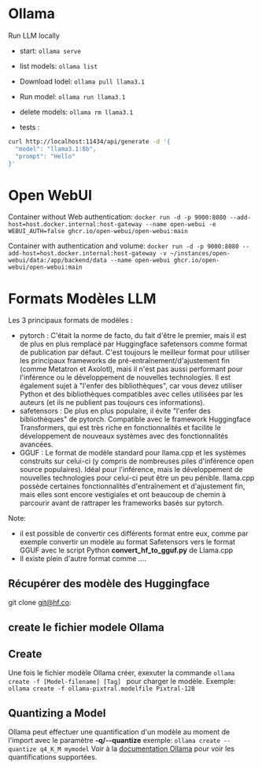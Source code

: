 
# Ollama

Run LLM locally

- start: `ollama serve`
- list models: `ollama list`
- Download lodel: `ollama pull llama3.1`
- Run model: `ollama run llama3.1`
- delete models: `ollama rm llama3.1`

- tests : 
```sh
curl http://localhost:11434/api/generate -d '{
  "model": "llama3.1:8b",
  "prompt": "Hello"
}'
```


# Open WebUI

Container without Web authentication: 
`docker run -d -p 9000:8080 --add-host=host.docker.internal:host-gateway --name open-webui -e WEBUI_AUTH=false ghcr.io/open-webui/open-webui:main`

Container with authentication and volume: 
`docker run -d -p 9000:8080 --add-host=host.docker.internal:host-gateway -v ~/instances/open-webui/data:/app/backend/data --name open-webui ghcr.io/open-webui/open-webui:main`


# Formats Modèles LLM
Les 3 principaux formats de modèles : 

* pytorch : C'était la norme de facto, du fait d'être le premier, mais il est de plus en plus remplacé par Huggingface safetensors comme format de publication par défaut. C'est toujours le meilleur format pour utiliser les principaux frameworks de pré-entraînement/d'ajustement fin (comme Metatron et Axolotl), mais il n'est pas aussi performant pour l'inférence ou le développement de nouvelles technologies. Il est également sujet à "l'enfer des bibliothèques", car vous devez utiliser Python et des bibliothèques compatibles avec celles utilisées par les auteurs (et ils ne publient pas toujours ces informations).
* safetensors : De plus en plus populaire, il évite "l'enfer des bibliothèques" de pytorch. Compatible avec le framework Huggingface Transformers, qui est très riche en fonctionnalités et facilite le développement de nouveaux systèmes avec des fonctionnalités avancées.
* GGUF : Le format de modèle standard pour llama.cpp et les systèmes construits sur celui-ci (y compris de nombreuses piles d'inférence open source populaires). Idéal pour l'inférence, mais le développement de nouvelles technologies pour celui-ci peut être un peu pénible. llama.cpp possède certaines fonctionnalités d'entraînement et d'ajustement fin, mais elles sont encore vestigiales et ont beaucoup de chemin à parcourir avant de rattraper les frameworks basés sur pytorch.


Note: 
* il est possible de convertir ces différents format entre eux, comme par exemple convertir un modèle au format Safetensors vers le format GGUF avec le script Python **convert_hf_to_gguf.py** de Llama.cpp
* Il existe plein d'autre format comme ....

## Récupérer des modèle des Huggingface
git clone git@hf.co:<MODEL ID>

## create le fichier modele Ollama


## Create
Une fois le fichier modèle Ollama créer, exexuter la commande `ollama create -f [Model-filename] [Tag] ` pour charger le modèle. Exemple:
`ollama create -f ollama-pixtral.modelfile Pixtral-12B`

## Quantizing a Model
Ollama peut effectuer une quantification d'un modèle au moment de l'import avec le paramètre **-q/--quantize**
exemple: `ollama create --quantize q4_K_M mymodel`
Voir à la [documentation Ollama](https://github.com/ollama/ollama/blob/main/docs/import.md) pour voir les quantifications supportées. 
